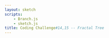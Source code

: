 ```yaml
---
layout: sketch
scripts: 
    - Branch.js
    - sketch.js
title: Coding Challenge#14,15 -- Fractal Tree
---
```

